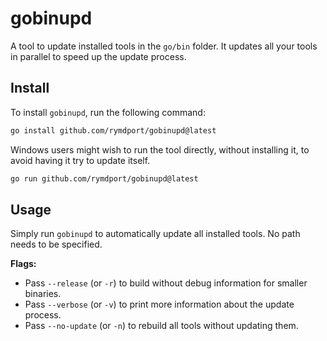 # gobinupd
A tool to update installed tools in the `go/bin` folder.
It updates all your tools in parallel to speed up the update process.

## Install

To install `gobinupd`, run the following command:

```sh
go install github.com/rymdport/gobinupd@latest
```

Windows users might wish to run the tool directly, without installing it, to avoid having it try to update itself.

```sh
go run github.com/rymdport/gobinupd@latest
```

## Usage

Simply run `gobinupd` to automatically update all installed tools.
No path needs to be specified.

**Flags:**
- Pass `--release` (or `-r`) to build without debug information for smaller binaries.
- Pass `--verbose` (or `-v`) to print more information about the update process.
- Pass `--no-update` (or `-n`) to rebuild all tools without updating them.
